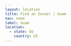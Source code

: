 ```yaml
---
layout: location
title: Find an Issuer | Guam
nav: none
label: Guam
location:
  - state: GU
    country: US
---
```

